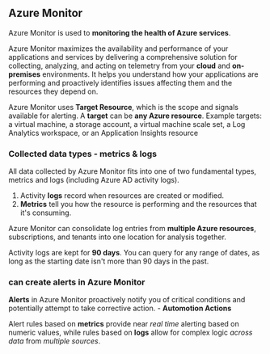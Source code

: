 ## Azure Monitor 
Azure Monitor is used to **monitoring the health of Azure services**. 

Azure Monitor maximizes the availability and performance of your applications and services by delivering a comprehensive solution for collecting, analyzing, and acting on telemetry from your **cloud** and **on-premises** environments. It helps you understand how your applications are performing and proactively identifies issues affecting them and the resources they depend on.

Azure Monitor uses **Target Resource**, which is the scope and signals available for alerting. A **target** can be **any Azure resource**. Example targets: a virtual machine, a storage account, a virtual machine scale set, a Log Analytics workspace, or an Application Insights resource

### Collected data types - metrics & logs
All data collected by Azure Monitor fits into one of two fundamental types, metrics and logs (including Azure AD activity logs). 
1. Activity **logs** record when resources are created or modified. 
2. **Metrics** tell you how the resource is performing and the resources that it's consuming.
   
Azure Monitor can consolidate log entries from **multiple Azure resources**, subscriptions, and tenants into one location for analysis together.

Activity logs are kept for **90 days**. You can query for any range of dates, as long as the starting date isn't more than 90 days in the past.

### can create alerts in Azure Monitor
**Alerts** in Azure Monitor proactively notify you of critical conditions and potentially attempt to take corrective action.   - **Automotion Actions**

Alert rules based on **metrics** provide near *real time* alerting based on numeric values, while rules based on **logs** allow for complex logic *across data* from *multiple sources*. 